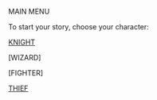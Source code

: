 MAIN MENU

To start your story, choose your character:


[KNIGHT](./Knight/KnightStart.md)


[WIZARD]


[FIGHTER]


[THIEF](./Thief/ThiefStart.md)